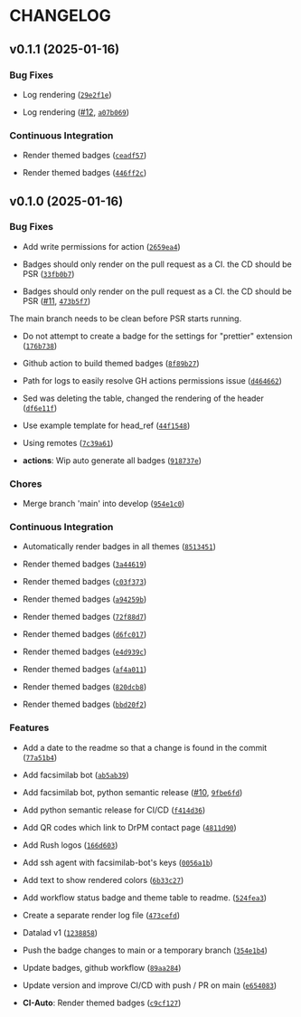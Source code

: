 # CHANGELOG


## v0.1.1 (2025-01-16)

### Bug Fixes

- Log rendering
  ([`29e2f1e`](https://github.com/pranavmishra90/badges/commit/29e2f1e8f5d726ba68566f7bb1b5048942e3c226))

- Log rendering ([#12](https://github.com/pranavmishra90/badges/pull/12),
  [`a07b069`](https://github.com/pranavmishra90/badges/commit/a07b06915cdfab06279f9a366a91fce16269209f))

### Continuous Integration

- Render themed badges
  ([`ceadf57`](https://github.com/pranavmishra90/badges/commit/ceadf5749d5cd24d56c8e93ccbc6d9cd558a9aa8))

- Render themed badges
  ([`446ff2c`](https://github.com/pranavmishra90/badges/commit/446ff2cfd6bf135aa48f6bca5a49c0899340fdc7))


## v0.1.0 (2025-01-16)

### Bug Fixes

- Add write permissions for action
  ([`2659ea4`](https://github.com/pranavmishra90/badges/commit/2659ea4da13df55dabb21c1e461a13a6b643e056))

- Badges should only render on the pull request as a CI. the CD should be PSR
  ([`33fb0b7`](https://github.com/pranavmishra90/badges/commit/33fb0b72eb5a98299f280c8675f2e20ca996cc61))

- Badges should only render on the pull request as a CI. the CD should be PSR
  ([#11](https://github.com/pranavmishra90/badges/pull/11),
  [`473b5f7`](https://github.com/pranavmishra90/badges/commit/473b5f7f96aba41811c392c44a29f9b73935a01d))

The main branch needs to be clean before PSR starts running.

- Do not attempt to create a badge for the settings for "prettier" extension
  ([`176b738`](https://github.com/pranavmishra90/badges/commit/176b738fd510a9b6fdb4c0eda6686dc2e61b316a))

- Github action to build themed badges
  ([`8f89b27`](https://github.com/pranavmishra90/badges/commit/8f89b274a3d2eae29ef31221e8b3d31172abbf58))

- Path for logs to easily resolve GH actions permissions issue
  ([`d464662`](https://github.com/pranavmishra90/badges/commit/d464662e4345de73fa47a6c89527ba74edd88e2c))

- Sed was deleting the table, changed the rendering of the header
  ([`df6e11f`](https://github.com/pranavmishra90/badges/commit/df6e11fdd10b234d242a7ec1325cc76b3b845112))

- Use example template for head_ref
  ([`44f1548`](https://github.com/pranavmishra90/badges/commit/44f15485cd8e5004c3b6be90e4f48bc59d2f74a4))

- Using remotes
  ([`7c39a61`](https://github.com/pranavmishra90/badges/commit/7c39a6175a019468713c68580eec3e20afe8ab5d))

- **actions**: Wip auto generate all badges
  ([`918737e`](https://github.com/pranavmishra90/badges/commit/918737e5e84b1a5a18513bf4b6ce684db52ed46a))

### Chores

- Merge branch 'main' into develop
  ([`954e1c0`](https://github.com/pranavmishra90/badges/commit/954e1c0b34b4170dc34b18b6b79c0ae3f19bfbb4))

### Continuous Integration

- Automatically render badges in all themes
  ([`8513451`](https://github.com/pranavmishra90/badges/commit/85134510ed43d7d14113022ce64dd642e0772ac0))

- Render themed badges
  ([`3a44619`](https://github.com/pranavmishra90/badges/commit/3a446193f211435e20c4eabf83fa2005af35eda2))

- Render themed badges
  ([`c03f373`](https://github.com/pranavmishra90/badges/commit/c03f37325db1302230e7fe8594230bd6f2d1953e))

- Render themed badges
  ([`a94259b`](https://github.com/pranavmishra90/badges/commit/a94259b5e4ec26ecfcb3f6ac4cf5eec86c16c7d1))

- Render themed badges
  ([`72f88d7`](https://github.com/pranavmishra90/badges/commit/72f88d7c6336cd7defdca623a09cd8ec42bf47e5))

- Render themed badges
  ([`d6fc017`](https://github.com/pranavmishra90/badges/commit/d6fc0177b64b27b9c77eff81039d047d226ae4bb))

- Render themed badges
  ([`e4d939c`](https://github.com/pranavmishra90/badges/commit/e4d939c531fe2001ce6c3afae2acf6439514f0c3))

- Render themed badges
  ([`af4a011`](https://github.com/pranavmishra90/badges/commit/af4a011aa84932cc4019dd7abcbacfdc081ae6ff))

- Render themed badges
  ([`820dcb8`](https://github.com/pranavmishra90/badges/commit/820dcb8d58d2f6f1e2585f57b47d0a11539052d4))

- Render themed badges
  ([`bbd20f2`](https://github.com/pranavmishra90/badges/commit/bbd20f22314f95a0dd87bf17f5a7b0f3218699a5))

### Features

- Add a date to the readme so that a change is found in the commit
  ([`77a51b4`](https://github.com/pranavmishra90/badges/commit/77a51b4ee91733318b92491e3dd2ede6b27836b0))

- Add facsimilab bot
  ([`ab5ab39`](https://github.com/pranavmishra90/badges/commit/ab5ab39b37477ef33d130645935d7de7d15b9bc9))

- Add facsimilab bot, python semantic release
  ([#10](https://github.com/pranavmishra90/badges/pull/10),
  [`9fbe6fd`](https://github.com/pranavmishra90/badges/commit/9fbe6fdcf188066bc3a20e2935b34eec6d9b1d16))

- Add python semantic release for CI/CD
  ([`f414d36`](https://github.com/pranavmishra90/badges/commit/f414d36c3552058aa788415d53ca8466dff3b4d5))

- Add QR codes which link to DrPM contact page
  ([`4811d90`](https://github.com/pranavmishra90/badges/commit/4811d901913a7875537806ed045a91b849b35184))

- Add Rush logos
  ([`166d603`](https://github.com/pranavmishra90/badges/commit/166d603b32a142ab10ef9df47f14dcd0cc0b2b52))

- Add ssh agent with facsimilab-bot's keys
  ([`0056a1b`](https://github.com/pranavmishra90/badges/commit/0056a1be4bc7e04924921ff10561add99c81ddda))

- Add text to show rendered colors
  ([`6b33c27`](https://github.com/pranavmishra90/badges/commit/6b33c27689632326cf5c285cc46c39246c5ee4cc))

- Add workflow status badge and theme table to readme.
  ([`524fea3`](https://github.com/pranavmishra90/badges/commit/524fea397e3c22cd423d9d0fb9cdd001cf0f961a))

- Create a separate render log file
  ([`473cefd`](https://github.com/pranavmishra90/badges/commit/473cefd04ad803732f9de80a435d4a96cbd4a154))

- Datalad v1
  ([`1238858`](https://github.com/pranavmishra90/badges/commit/12388586f77a57f2499e147b08e89536342f5ba0))

- Push the badge changes to main or a temporary branch
  ([`354e1b4`](https://github.com/pranavmishra90/badges/commit/354e1b48d54bb60155343b92c901ca35f15521f2))

- Update badges, github workflow
  ([`89aa284`](https://github.com/pranavmishra90/badges/commit/89aa284ea4a9de788b053ac4cc0b282be9c4334b))

- Update version and improve CI/CD with push / PR on main
  ([`e654083`](https://github.com/pranavmishra90/badges/commit/e654083bccf48444570d29ef26ae66b6c2d7dd5f))

- **CI-Auto**: Render themed badges
  ([`c9cf127`](https://github.com/pranavmishra90/badges/commit/c9cf12732dbf91782d32e2d5f74c37352dc9bc23))
